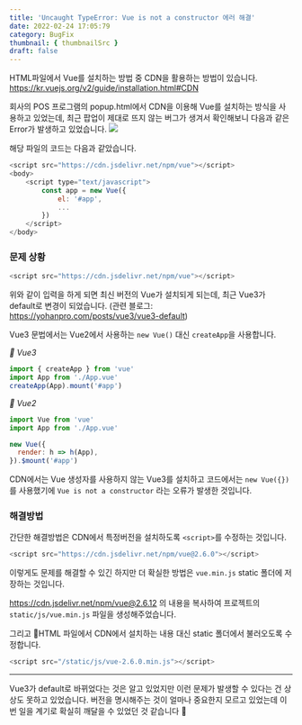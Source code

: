 ```yaml
---
title: 'Uncaught TypeError: Vue is not a constructor 에러 해결'
date: 2022-02-24 17:05:79
category: BugFix
thumbnail: { thumbnailSrc }
draft: false
---
```


HTML파일에서 Vue를 설치하는 방법 중 CDN을 활용하는 방법이 있습니다.
https://kr.vuejs.org/v2/guide/installation.html#CDN

회사의 POS 프로그램의 popup.html에서 CDN을 이용해 Vue를 설치하는 방식을 사용하고 있었는데, 최근 팝업이 제대로 뜨지 않는 버그가 생겨서 확인해보니 다음과 같은 Error가 발생하고 있었습니다.
![](https://images.velog.io/images/chaerin00/post/6ef3a5e9-456e-4495-9063-0d0f5faabc60/j4SVk.png)

해당 파일의 코드는 다음과 같았습니다.

```js
<script src="https://cdn.jsdelivr.net/npm/vue"></script>
<body>
	<script type="text/javascript">
    	const app = new Vue({
        	el: '#app',
        	...
        })
    </script>
</body>
```

### 문제 상황

```js
<script src="https://cdn.jsdelivr.net/npm/vue"></script>
```

위와 같이 입력을 하게 되면 최신 버전의 Vue가 설치되게 되는데, 최근 Vue3가 default로 변경이 되었습니다.
(관련 블로그: https://yohanpro.com/posts/vue3/vue3-default)

Vue3 문법에서는 Vue2에서 사용하는 `new Vue()` 대신 `createApp`을 사용합니다.

_📍 Vue3_

```js
import { createApp } from 'vue'
import App from './App.vue'
createApp(App).mount('#app')
```

_📍 Vue2_

```js
import Vue from 'vue'
import App from './App.vue'

new Vue({
  render: h => h(App),
}).$mount('#app')
```

CDN에서는 Vue 생성자를 사용하지 않는 Vue3를 설치하고 코드에서는 `new Vue({})`를 사용했기에 `Vue is not a constructor` 라는 오류가 발생한 것입니다.

### 해결방법

간단한 해결방법은 CDN에서 특정버전을 설치하도록 `<script>`를 수정하는 것입니다.

```js
<script src="https://cdn.jsdelivr.net/npm/vue@2.6.0"></script>
```

이렇게도 문제를 해결할 수 있긴 하지만 더 확실한 방법은 `vue.min.js` static 폴더에 저장하는 것입니다.

https://cdn.jsdelivr.net/npm/vue@2.6.12 의 내용을 복사하여 프로젝트의 `static/js/vue.min.js` 파일을 생성해주었습니다.

그리고 HTML 파일에서 CDN에서 설치하는 내용 대신 static 폴더에서 불러오도록 수정합니다.

```js
<script src="/static/js/vue-2.6.0.min.js"></script>
```

<hr/>
Vue3가 default로 바뀌었다는 것은 알고 있었지만 이런 문제가 발생할 수 있다는 건 상상도 못하고 있었습니다. 버전을 명시해주는 것이 얼마나 중요한지 모르고 있었는데 이번 일을 계기로 확실히 깨달을 수 있었던 것 같습니다 🥲
